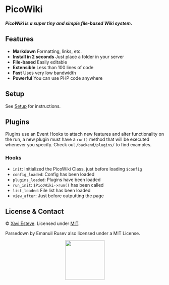 # PicoWiki

**_PicoWiki is a super tiny and simple file-based Wiki system._**


## Features

- **Markdown** Formatting, links, etc.
- **Install in 2 seconds** Just place a folder in your server
- **File-based** Easily editable
- **Extensible** Less than 100 lines of code
- **Fast** Uses very low bandwidth
- **Powerful** You can use PHP code anywhere


## Setup

See [Setup](setup) for instructions.


## Plugins

Plugins use an Event Hooks to attach new features and alter functionality on the run, a new plugin must have a `run()` method that will be executed whenever you specify. Check out `/backend/plugins/` to find examples.


### Hooks

- `init`: Initialized the PicoWiki Class, just before loading `$config`
- `config_loaded`: Config has been loaded
- `plugins_loaded`: Plugins have been loaded
- `run_init`: `$PicoWiki->run()` has been called
- `list_loaded`: File list has been loaded
- `view_after`: Just before outputting the page


## License & Contact

&copy; <?=date('Y')?> [Xavi Esteve](https://xaviesteve.com/). Licensed under [MIT](https://opensource.org/licenses/MIT).

Parsedown by Emanuil Rusev also licensed under a MIT License.

<p style="text-align: center"><img src="<?=$this->config['app_url']?>static/picowiki-icon.png" style="height:125px;width:125px"></p>
